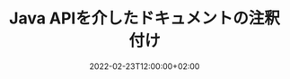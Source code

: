 ---
############################# Static ############################
layout: "product"
date: 2022-02-23T12:00:00+02:00
draft: false

product: "Annotation"
product_tag: "annotation"
platform: "Java"
platform_tag: "java"

############################# Head ############################
head_title: "Java ドキュメント アノテーション API | PDF Word Excel PPTX 画像の表示と注釈付け"
head_description: "Java ドキュメント アノテーション API。 PDF Word DOCX、Excel XLSX、PPTX、EML EMLX、VSS VSD、OTP、CAD、画像ファイル形式を表示、タグ付け、コメント、注釈を付けます。"

############################# Header ##########################
title: "Java APIを介したドキュメントの注釈付け"
description: "外部ソフトウェアをインストールせずに、PDF、HTML、MS Office、その他のドキュメント形式を表示および注釈を付ける機能を備えた Java アプリケーションを構築します。"
button:
    enable: true
    icon: "fas fa-arrow-down"
    label: "無料トライアルをダウンロード"
    link: "https://downloads.groupdocs.com/annotation/java"

############################# SubMenu #########################
submenu:
    enable: true
    
    left:
        img_alt: "GroupDocs.Annotation for Java"
        image: "https://www.groupdocs.cloud/templates/groupdocs/images/product-logos/groupdocs-annotation-java.png"
        product: "GroupDocs.Annotation"
        platform: "Java"

    middle:
        button:
            # button loop
            - link: "#features"
              text: "特徴"

            # button loop
            - link: "https://products.groupdocs.app/annotation"
              text: "ライブデモ"

            # button loop
            - link: "https://purchase.groupdocs.com/pricing/annotation/java"
              text: "価格設定"

    right:
        link_download: "https://downloads.groupdocs.com/annotation"
        link_learn: "https://docs.groupdocs.com/annotation/java/"
        link_buy: "https://purchase.groupdocs.com"

############################# Overview ############################
overview:
    enable: true
    content: |
      GroupDocs.Annotation Java API は、Android、MacOS、Linux、Windows などのさまざまなプラットフォームやオペレーティング システム上でドキュメント内の注釈を操作できるようにする製品です。 GroupDocs.Annotation は、多くの利点をもたらすシンプルな API を備えたライブラリを提供します。たとえば、データの機密性を維持する必要がある場合、ライブラリの操作に必要な電力量を選択する必要がある場合、または注釈を使用して作業を部分的に変更する必要がある場合、ライブラリは非常に便利です。軽量かつ柔軟。

      GroupDocs.Annotation for Java API を使用すると、テキスト、ポリライン、面、下線、点、透かし、矢印、楕円、テキスト置換、距離、テキスト フィールド、リソースの墨消しなど、さまざまなタイプの注釈を操作できます。また、ほとんどの機能をサポートしています。 PDF、HTML、Microsoft Office Word、Excel スプレッドシート、PowerPoint プレゼンテーション、Visio、Outlook 電子メール、画像、メタファイル、CAD 図面、その他さまざまな形式などの一般的なドキュメント形式。この API は、ドキュメント ページのサムネイルを取得する機能を提供し、PDF ファイルへの注釈のインポートと PDF ファイルからの注釈のエクスポートをサポートします。

      ライブラリを使用すると、[追加](/annotation/java/bmp/)、[編集](/annotation/java/bmp/)、[抽出](/annotation/java/bmp/)、[削除](/annotation/java/bmp/) ドキュメントからの注釈、ドキュメントの回転、サムネイルの変更ソリューションですが、これはすべての可能性の完全なリストではありません。また、サポートされているすべてのドキュメント形式内で要件に応じて注釈プロパティをカスタマイズするためのデータ オブジェクトの包括的なセットも提供します。

      GroupDocs.Annotation for Java API の操作は非常に簡単で、いくつかの基本的な手順だけで構成されます。最初にライセンスを設定し、次に操作したいファイルを選択し、ドキュメントの注釈を使用して何らかの操作 (削除/編集/抽出/削除) を行い、結果を保存する必要があります。詳細については、製品の [ドキュメント](https://docs.groupdocs.com/annotation/java/getting-started/) または [例](https://github.com/groupdocs-annotation/GroupDocs.Annotation-for-Java) を設定します。
      
      GroupDocs.Annotation は定期的に更新され、顧客にサポートを提供します。いつでも私たちに質問したり、アイデアを送ったり、何か新しいものに対するニーズを教えてください。喜んで新しいバージョンに実装します。
    tabs:
      enable: true
      
      ## TAB ONE ##
      tab_one:
        description: |
          以下は Java 用 GroupDocs.Annotation の概要です。
      
        right:
          enable: true
          icon: "fab fa-html5"
          title:  概要
          content: |
            * 注釈の追加
            * 注釈のエクスポート 
            * 注釈のインポート
            * 返信ベースのコメント
            * 注釈の互換性
      
      ## TAB TWO ##
      tab_two:
        description: |
          GroupDocs.Annotation for Java は、Microsoft Office、PDF、画像、その他多くの一般的な [ドキュメント ファイル形式](https://docs.groupdocs.com/annotation/java/supported-document-formats/) をすべてサポートしています。

        left:
          enable: true
          table:
            # table loop
            - title: "Microsoft Office Formats"
              content: |
                * **Word**: [DOC](/annotation/java/doc/), [DOCX](/annotation/java/docx/), [DOCM](/annotation/java/docm/), [DOT](/annotation/java/dot/), [DOTX](/annotation/java/dotx/), [RTF](/annotation/java/rtf/)
                * **Excel**: [XLS](/annotation/java/xls/), [XLSX](/annotation/java/xlsx/), [XLSB](/annotation/java/xlsb/), [XLSM](/annotation/java/xlsm/)
                * **PowerPoint**: [PPT](/annotation/java/ppt/), [PPTX](/annotation/java/pptx/), [PPS](/annotation/java/pps/), [PPSX](/annotation/java/ppsx/), [POTM](/annotation/java/potm/), [POTX](/annotation/java/potx/), [PPSM](/annotation/java/ppsm/), [PPTM](/annotation/java/pptm/), [WMF](/annotation/java/wmf/), [EMF](/annotation/java/emf/)
                * **Outlook**: [EML](/annotation/java/eml/), [EMLX](/annotation/java/emlx/), [MSG](/annotation/java/msg/)
                * **Visio**: [VSS](/annotation/java/vss/), [VST](/annotation/java/vst/), [VSD](/annotation/java/vsd/), [VSDX](/annotation/java/vsdx/), [VSX](/annotation/java/vsx/)

        right:
          enable: true
          table:
            # table loop
            - title: "Other Formats"
              content: |
                * **Portable**: [PDF](/annotation/java/pdf/) (PDF/A-1a, PDF/A-1b, PDF/A-2a)
                * **OpenDocument**: [ODT](/annotation/java/odt/), [ODS](/annotation/java/ods/), [ODP](/annotation/java/odp/)
                * **Images**: [BMP](/annotation/java/bmp/), [JPG](/annotation/java/jpg/), [JPEG](/annotation/java/jpeg/), [TIFF](/annotation/java/tiff/), [TIF](/annotation/java/tif/), [PNG](/annotation/java/png/), [GIF](/annotation/java/gif/), [DCM](/annotation/java/dcm/), [DICOM](/annotation/java/dicom/)
                * **AutoCAD**: [DWG](/annotation/java/dwg/), [DXF](/annotation/java/dxf/), [CAD](/annotation/java/cad/)
                * **Other**: [HTM](/annotation/java/htm/), [HTML](/annotation/java/html/), [CSV](/annotation/java/csv/), [DJVU](/annotation/java/djvu/), [OTP](/annotation/java/otp/), [OTT](/annotation/java/ott/)

      ## TAB THREE ##
      tab_three:
        description: |
          GroupDocs.Annotation for Java は、次のオペレーティング システム、フレームワーク、パッケージ マネージャーをサポートしています。
        
        left:
          enable: true
          table:
            # table loop
            - icon: "fab fa-windows"
              title:  オペレーティングシステム
              content: |
                * Microsoft Windows Desktop
                * Microsoft Windows Server
                * Linux
                * MacOS

            # table loop
            - icon: "fas fa-code"
              title:  サポートされているフレームワーク
              content: |
                * Java 7 (1.7) and above

        right:
          enable: true
          table:
            # table loop
            - icon: "fas fa-cogs"
              title:  開発環境
              content: |
                * NetBeans
                * IntelliJ IDEA
                * Eclipse

            # table loop
            - icon: "fas fa-tools"
              title:  ビルド自動化ツール
              content: |
                * Maven

############################# Features ############################
features:
    enable: true
    title: Java 機能の GroupDocs.Annotation

    feature:
      # feature loop
      - icon: "fas fa-copy"
        link: "https://docs.groupdocs.com/annotation/java/add-area-annotation/"
        content: ドキュメントに領域注釈を追加し、単純なコメントとネストされたコメントをリンクする

      # feature loop
      - icon: "fas fa-eye"
        link: "https://docs.groupdocs.com/annotation/java/add-arrow-annotation/"
        content: 矢印注釈を使用して特定のコンテンツをポイントする

      # feature loop
      - icon: "fas fa-bolt"
        link: "https://docs.groupdocs.com/annotation/java/add-watermark-annotation/"
        content: PDF、スライド、Excel ワークシート、画像、図に斜めの位置でテキストの透かしを設定
      
      # feature loop
      - icon: "fas fa-file-powerpoint"
        link: "https://docs.groupdocs.com/annotation/java/add-point-annotation/"
        content: ポイント注釈を使用してドキュメント内の任意の場所にポップアップ コメントを追加

      # feature loop
      - icon: "fas fa-code"
        link: "https://docs.groupdocs.com/annotation/java/add-polyline-annotation/"
        content: ポリライン注釈を使用して一連の線セグメント、円弧セグメント、またはその両方を接続する

      # feature loop
      - icon: "fas fa-cloud"
        link: "https://docs.groupdocs.com/annotation/java/add-ellipse-annotation/"
        content: PDF、Word文書、スプレッドシート、プレゼンテーション、図、画像に楕円注釈を追加

      # feature loop
      - icon: "fas fa-remove-format"
        link: "https://docs.groupdocs.com/annotation/java/add-watermark-annotation/"
        content: PDF、PowerPoint、Excel、画像、図に斜めの透かしを追加

      # feature loop
      - icon: "fas fa-comment-slash"
        link: "https://docs.groupdocs.com/annotation/java/add-underline-annotation/"
        content: ドキュメントの画像表現内のテキスト注釈の座標を取得する

      # feature loop
      - icon: "fas fa-location-arrow"
        link: "https://docs.groupdocs.com/annotation/java/add-annotation-to-the-document/"
        content: 文書内の特定のテキストに下線、取り消し線、または変更を加える

      # feature loop
      - icon: "fas fa-border-all"
        link: "https://docs.groupdocs.com/annotation/java/add-annotation-to-the-document/"
        content: 文書にテキストスタンプまたは透かしとテキストフィールドを追加する

      # feature loop
      - icon: "fas fa-wrench"
        link: "https://docs.groupdocs.com/annotation/java/add-point-annotation/"
        content: Word ドキュメントおよび PowerPoint プレゼンテーション間で注釈をインポートおよびエクスポート

      # feature loop
      - icon: "fas fa-columns"
        link: "https://docs.groupdocs.com/annotation/java/add-strikeout-annotation/"
        content: Text、TextReplacement、Watermark、およびリソース秘匿化注釈タイプを使用して Excel スプレッドシートに注釈を付ける

      # feature loop
      - icon: "fas fa-file-word"
        link: "https://docs.groupdocs.com/annotation/java/get-file-info/"
        content: PowerPoint プレゼンテーションおよびスライドにポリライン、取り消し線、下線、またはテキストの注釈を追加する

      # feature loop
      - icon: "fas fa-envelope"
        link: "https://docs.groupdocs.com/annotation/java/basic-usage/"
        content: X、Y 座標を使用してプレゼンテーションでポイントの注釈をマークする

      # feature loop
      - icon: "fas fa-print"
        link: "https://docs.groupdocs.com/annotation/java/add-strikeout-annotation/"
        content: 画像に取り消し線、テキスト、下線、またはポリラインの注釈を追加する

      # feature loop
      - icon: "fas fa-file-archive"
        link: "https://docs.groupdocs.com/annotation/java/add-link-annotation/"
        content: VSS や VSD などの Visio ダイアグラム用のドキュメント情報と画像を取得します
      
      # feature loop
      - icon: "fas fa-file-code"
        link: "https://docs.groupdocs.com/annotation/java/basic-usage/"
        content: ドキュメント ページのサムネイルを取得し、複数ページの TIFF ファイルを操作する

      # feature loop
      - icon: "fas fa-file-excel"
        link: "https://docs.groupdocs.com/annotation/java/get-file-info/"
        content: 単一の関数呼び出しでドキュメントのすべての注釈を取得する

      # feature loop
      - icon: "fas fa-heading"
        link: "https://docs.groupdocs.com/annotation/java/add-link-annotation/"
        content: PDF、Word、PowerPoint プレゼンテーションにリンク注釈を追加

      # feature loop
      - icon: "fas fa-project-diagram"
        link: "https://docs.groupdocs.com/annotation/java/add-point-annotation/"
        content: PDF、Word、図、スライド、その他の主要なドキュメント形式の SVG パス解析サポート

      # feature loop
      - icon: "fas fa-cube"
        link: "https://docs.groupdocs.com/annotation/java/technical-support/"
        content: Word 文書への透かし注釈の追加とテキスト置換のクリーンアップのサポート

      # feature loop
      - icon: "fab fa-uncharted"
        link: "https://docs.groupdocs.com/annotation/java/technical-support/"
        content: ダイアグラムでのテキスト注釈の形状処理のサポート
  
      # feature loop
      - icon: "fab fa-uncharted"
        link: "https://docs.groupdocs.com/annotation/java/advanced-usage/"
        content: ドキュメントのページプレビューをキャッシュして時間を節約し、処理を高速化します
  
      # feature loop
      - icon: "fab fa-uncharted"
        link: "https://docs.groupdocs.com/annotation/java/add-annotation-to-the-document/"
        content: 古い形式の Word、Excel、PowerPoint ドキュメントにも簡単に注釈を付けることができます

      # feature loop
      - icon: "fab fa-uncharted"
        link: "https://docs.groupdocs.com/annotation/java/add-distance-annotation/"
        content: Excel、PowerPoint、および図の距離注釈キャプションを表示

############################# Support ############################
support:
    enable: true

############################# Solutions ############################
solutions:
    enable: true
    title: GroupDocs.Annotation は、他の一般的な開発環境向けのドキュメント表示 API を提供します

    solution:
        # solution loop
        - img_alt: "GroupDocs.Annotation for .NET"
          image: "https://www.groupdocs.cloud/templates/groupdocs/images/product-logos/groupdocs-annotation-net.png"
          product: "GroupDocs.Annotation"
          platform: ".NET"
          link: "/annotation/net/"

############################# Back to top ###############################
back_to_top:
  enable: true
---